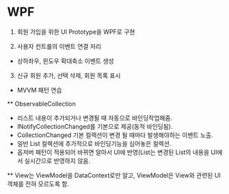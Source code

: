# WPF
1. 회원 가입을 위한 UI Prototype을 WPF로 구현

2. 사용자 컨트롤의 이벤트 연결 처리
  - 상하좌우, 윈도우 확대축소 이벤트 생성 

3. 신규 회원 추가, 선택 삭제, 회원 목록 표시
  - MVVM 패턴 연습
  
  ** ObservableCollection
  - 리스트 내용이 추가되거나 변경될 때 자동으로 바인딩작업해줌.
  - INotifyCollectionChanged를 기본으로 제공(동적 바인딩됨).
  - CollectionChanged 기본 컬렉션이 변경 될 때마다 발생해야하는 이벤트 노출.
  - 일반 List 컬렉션에 추가적으로 바인딩기능을 심어놓은 컬렉션.
  - 옵저버 패턴이 적용되어 바뀌면 알아서 UI에 반영(List<T>는 변경된 List의 내용을 UI에서 실시간으로 반영하지 않음.
  
  ** View는 ViewModel을 DataContext로만 알고, ViewModel은 View와 관련된 UI 객체를 전혀 모르도록 함.
